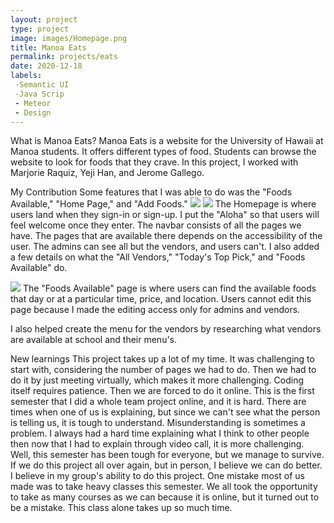 ```yaml
---
layout: project
type: project
image: images/Homepage.png
title: Manoa Eats 
permalink: projects/eats
date: 2020-12-18
labels: 
 -Semantic UI
 -Java Scrip
 - Meteor 
 - Design
---
```

What is Manoa Eats? 
Manoa Eats is a website for the University of Hawaii at Manoa students. It offers different types of food. Students can browse the website to look for foods that they crave.  In this project, I worked with Marjorie Raquiz, Yeji Han, and Jerome Gallego. 

My Contribution
Some features that I was able to do was the "Foods Available," "Home Page," and "Add Foods." 
<image class="ui tiny centered image" src="/images/AddFood.png">
<image class="ui tiny centered image" src="/images/Homepage.png">
The Homepage is where users land when they sign-in or sign-up. I put the "Aloha" so that users will feel welcome once they enter. The navbar consists of all the pages we have. The pages that are available there depends on the accessibility of the user. The admins can see all but the vendors, and users can't.  I also added a few details on what the "All Vendors," "Today's Top Pick," and "Foods Available" do. 

<image class="ui tiny centered image" src="/images/FoodsAvailable.png">
The "Foods Available" page is where users can find the available foods that day or at a particular time, price, and location. Users cannot edit this page because I made the editing access only for admins and vendors. 

I also helped create the menu for the vendors by researching what vendors are available at school and their menu's. 

New learnings 
This project takes up a lot of my time. It was challenging to start with, considering the number of pages we had to do.  Then we had to do it by just meeting virtually, which makes it more challenging.  Coding itself requires patience. Then we are forced to do it online. This is the first semester that I did a whole team project online, and it is hard. There are times when one of us is explaining, but since we can't see what the person is telling us, it is tough to understand. Misunderstanding is sometimes a problem. I always had a hard time explaining what  I think to other people then now that I had to explain through video call, it is more challenging. Well, this semester has been tough for everyone, but we manage to survive. If we do this project all over again, but in person, I believe we can do better. I believe in my group's ability to do this project. One mistake most of us made was to take heavy classes this semester. We all took the opportunity to take as many courses as we can because it is online, but it turned out to be a mistake. This class alone takes up so much time. 
